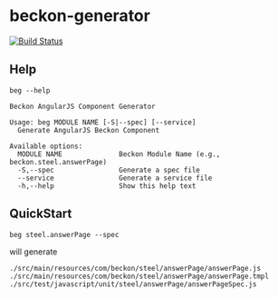 # beckon-generator

[![Build Status](https://travis-ci.com/kkweon/beckon-generator.svg?branch=master)](https://travis-ci.com/kkweon/beckon-generator)

## Help

```shell
beg --help
```

```
Beckon AngularJS Component Generator

Usage: beg MODULE NAME [-S|--spec] [--service]
  Generate AngularJS Beckon Component

Available options:
  MODULE NAME              Beckon Module Name (e.g., beckon.steel.answerPage)
  -S,--spec                Generate a spec file
  --service                Generate a service file
  -h,--help                Show this help text
```


## QuickStart

```shell
beg steel.answerPage --spec
```

will generate

```
./src/main/resources/com/beckon/steel/answerPage/answerPage.js
./src/main/resources/com/beckon/steel/answerPage/answerPage.tmpl
./src/test/javascript/unit/steel/answerPage/answerPageSpec.js
```
